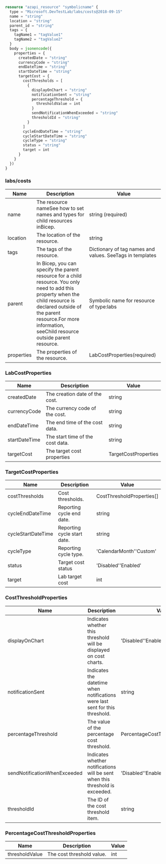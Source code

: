 ```terraform
resource "azapi_resource" "symbolicname" {
  type = "Microsoft.DevTestLab/labs/costs@2018-09-15"
  name = "string"
  location = "string"
  parent_id = "string"
  tags = {
    tagName1 = "tagValue1"
    tagName2 = "tagValue2"
  }
  body = jsonencode({
    properties = {
      createdDate = "string"
      currencyCode = "string"
      endDateTime = "string"
      startDateTime = "string"
      targetCost = {
        costThresholds = [
          {
            displayOnChart = "string"
            notificationSent = "string"
            percentageThreshold = {
              thresholdValue = int
            }
            sendNotificationWhenExceeded = "string"
            thresholdId = "string"
          }
        ]
        cycleEndDateTime = "string"
        cycleStartDateTime = "string"
        cycleType = "string"
        status = "string"
        target = int
      }
    }
  })
}

```

### labs/costs

| Name | Description | Value |
|-|-|-|
| name | The resource nameSee how to set names and types for child resources inBicep. | string (required) |
| location | The location of the resource. | string |
| tags | The tags of the resource. | Dictionary of tag names and values. SeeTags in templates |
| parent | In Bicep, you can specify the parent resource for a child resource. You only need to add this property when the child resource is declared outside of the parent resource.For more information, seeChild resource outside parent resource. | Symbolic name for resource of type:labs |
| properties | The properties of the resource. | LabCostProperties(required) |


### LabCostProperties

| Name | Description | Value |
|-|-|-|
| createdDate | The creation date of the cost. | string |
| currencyCode | The currency code of the cost. | string |
| endDateTime | The end time of the cost data. | string |
| startDateTime | The start time of the cost data. | string |
| targetCost | The target cost properties | TargetCostProperties |


### TargetCostProperties

| Name | Description | Value |
|-|-|-|
| costThresholds | Cost thresholds. | CostThresholdProperties[] |
| cycleEndDateTime | Reporting cycle end date. | string |
| cycleStartDateTime | Reporting cycle start date. | string |
| cycleType | Reporting cycle type. | 'CalendarMonth''Custom' |
| status | Target cost status | 'Disabled''Enabled' |
| target | Lab target cost | int |


### CostThresholdProperties

| Name | Description | Value |
|-|-|-|
| displayOnChart | Indicates whether this threshold will be displayed on cost charts. | 'Disabled''Enabled' |
| notificationSent | Indicates the datetime when notifications were last sent for this threshold. | string |
| percentageThreshold | The value of the percentage cost threshold. | PercentageCostThresholdProperties |
| sendNotificationWhenExceeded | Indicates whether notifications will be sent when this threshold is exceeded. | 'Disabled''Enabled' |
| thresholdId | The ID of the cost threshold item. | string |


### PercentageCostThresholdProperties

| Name | Description | Value |
|-|-|-|
| thresholdValue | The cost threshold value. | int |


